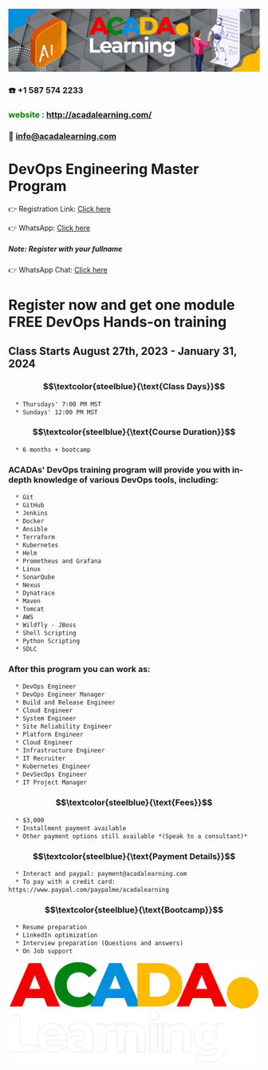 ![ACADA!](AcadaLearning.png)
### :phone: +1 587 574 2233
### **<span style="color:green"> website : <http://acadalearning.com/></span>**
### **:email: info@acadalearning.com**

# DevOps Engineering Master Program
:point_right: Registration Link: [Click here](https://forms.gle/4SLNvYb8feLZdxLM8)


:point_right: WhatsApp: [Click here](https://chat.whatsapp.com/FTZ9395Yu7311oPdaZUh3S)
##### Note: Register with your fullname

:point_right: WhatsApp Chat: [Click here](https://wa.me/message/7BR3AJ7DEUJ2H1)

# Register now and get one module FREE DevOps Hands-on training

## Class Starts August 27th, 2023 - January 31, 2024
### $$\textcolor{steelblue}{\text{Class Days}}$$
```
  * Thursdays' 7:00 PM MST
  * Sundays' 12:00 PM MST
```
### $$\textcolor{steelblue}{\text{Course Duration}}$$
```
  * 6 months + bootcamp
```
### ACADAs' DevOps training program will provide you with in-depth knowledge of various DevOps tools, including:
```
  * Git
  * GitHub
  * Jenkins
  * Docker
  * Ansible
  * Terraform
  * Kubernetes
  * Helm
  * Prometheus and Grafana
  * Linux
  * SonarQube
  * Nexus
  * Dynatrace
  * Maven
  * Tomcat
  * AWS
  * Wildfly - JBoss
  * Shell Scripting
  * Python Scripting
  * SDLC
```
### After this program you can work as:
```
  * DevOps Engineer
  * DevOps Engineer Manager
  * Build and Release Engineer
  * Cloud Engineer
  * System Engineer
  * Site Reliability Engineer
  * Platform Engineer
  * Cloud Engineer
  * Infrastructure Engineer
  * IT Recruiter
  * Kubernetes Engineer
  * DevSecOps Engineer
  * IT Project Manager
```
### $$\textcolor{steelblue}{\text{Fees}}$$
```
  * $3,000 
  * Installment payment available
  * Other payment options still available *(Speak to a consultant)*
```
### $$\textcolor{steelblue}{\text{Payment Details}}$$
```
  * Interact and paypal: payment@acadalearning.com
  * To pay with a credit card: https://www.paypal.com/paypalme/acadalearning
```
### $$\textcolor{steelblue}{\text{Bootcamp}}$$
```
  * Resume preparation
  * LinkedIn optimization
  * Interview preparation (Questions and answers)
  * On Job support
```
![ACADA!](Acada.png)
